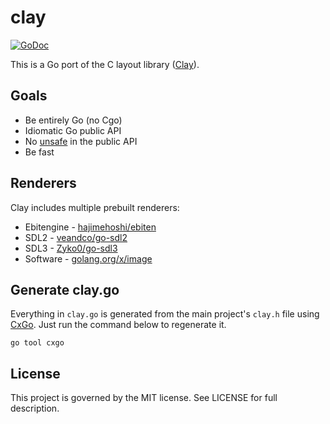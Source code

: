 # clay
[![GoDoc](https://godoc.org/github.com/TotallyGamerJet/clay?status.svg)](https://godoc.org/github.com/TotallyGamerJet/clay)

This is a Go port of the C layout library ([Clay](https://github.com/nicbarker/clay)).

## Goals

* Be entirely Go (no Cgo)
* Idiomatic Go public API
* No [unsafe](https://pkg.go.dev/unsafe) in the public API
* Be fast

## Renderers
Clay includes multiple prebuilt renderers:

* Ebitengine - [hajimehoshi/ebiten](https://github.com/hajimehoshi/ebiten)
* SDL2 - [veandco/go-sdl2](https://github.com/veandco/go-sdl2)
* SDL3 - [Zyko0/go-sdl3](https://github.com/Zyko0/go-sdl3)
* Software - [golang.org/x/image](https://golang.org/x/image)

## Generate clay.go

Everything in `clay.go` is generated from the main project's `clay.h` file using [CxGo](https://github.com/gotranspile/cxgo).
Just run the command below to regenerate it.
```shell
go tool cxgo
```

## License

This project is governed by the MIT license. See LICENSE for full description.
